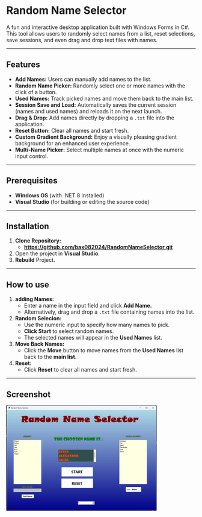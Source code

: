 # Random Name Selector

A fun and interactive desktop application built with Windows Forms in C#. 
This tool allows users to randomly select names from a list, reset selections, 
save sessions, and even drag and drop text files with names.

---

## Features
- **Add Names:** Users can manually add names to the list.
- **Random Name Picker:** Randomly select one or more names with the click of a button.
- **Used Names:** Track picked names and move them back to the main list.
- **Session Save and Load:** Automatically saves the current session (names and used names) and reloads it on the next launch.
- **Drag & Drop:** Add names directly by dropping a `.txt` file into the application.
- **Reset Button:** Clear all names and start fresh.
- **Custom Gradient Background:** Enjoy a visually pleasing gradient background for an enhanced user experience.
- **Multi-Name Picker:** Select multiple names at once with the numeric input control.

---

## Prerequisites
- **Windows OS** (with .NET 8 installed)
- **Visual Studio** (for building or editing the source code)

---

## Installation

1. **Clone Repository:**
	- **https://github.com/bax082024/RandomNameSelector.git**
2. Open the project in **Visual Studio**.
3. **Rebuild** Project.

---

## How to use 

1. **adding Names:**
	- Enter a name in the input field and click **Add Name.**
	- Alternatively, drag and drop a `.txt` file containing names into the list.
2. **Random Selecion:**
	- Use the numeric input to specify how many names to pick.
	- **Click Start** to select random names.
	- The selected names will appear in the **Used Names** list.
3. **Move Back Names:**
	- Click the **Move** button to move names from the **Used Names** list back to the **main list**.
4. **Reset:**
	- Click **Reset** to clear all names and start fresh.

---

## Screenshot

<img src="Images/program.png" alt="1" width="400">



